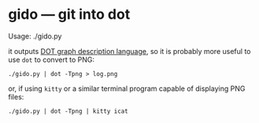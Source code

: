 # gido — git into dot

Usage:
    ./gido.py

it outputs [DOT graph description language](https://en.wikipedia.org/wiki/DOT_%28graph_description_language%29),
so it is probably more useful to use `dot` to convert to PNG:

    ./gido.py | dot -Tpng > log.png

or, if using `kitty` or a similar terminal program capable of
displaying PNG files:

    ./gido.py | dot -Tpng | kitty icat

